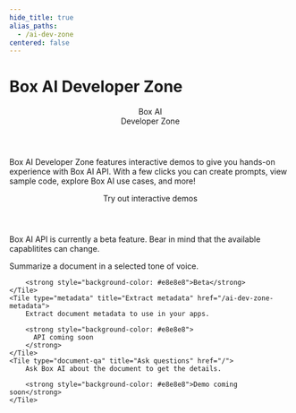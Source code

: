 ```yaml
---
hide_title: true
alias_paths:
  - /ai-dev-zone
centered: false
---
```

# Box AI Developer Zone

<Centered wide id="ai-developer-zone" >
  <HeroImage type="AiDevZone" imageWidth="548" imageHeight="493">
    <Header>
      Box AI</br>
      Developer Zone
    </Header>

Box AI Developer Zone features interactive
demos to give you hands-on experience with Box AI API.
With a few clicks you can create prompts,
view sample code, explore Box AI use cases, and more!
  </HeroImage>
</Centered>

<Centered mid>
  <Header>
    Try out interactive demos
  </Header>
    <p style="text-align: left; margin-left: 0;">
      Box AI API is currently a beta feature. Bear in mind that
      the available capablitites can change.
    </p>
  <TileGrid rows="3">
    <Tile type="summarisation" title="Get a summary" href="/ai-dev-zone-summary">
        Summarize a document in a selected tone of voice. 

        <strong style="background-color: #e8e8e8">Beta</strong>
    </Tile>
    <Tile type="metadata" title="Extract metadata" href="/ai-dev-zone-metadata">
        Extract document metadata to use in your apps.

        <strong style="background-color: #e8e8e8">
          API coming soon
        </strong>
    </Tile>
    <Tile type="document-qa" title="Ask questions" href="/">
        Ask Box AI about the document to get the details.

        <strong style="background-color: #e8e8e8">Demo coming soon</strong>
    </Tile>
  </TileGrid>
</Centered>

<!-- <Centered mid>
  <Header>
    AI API reference
  </Header>
  <p style="text-align: left; margin-left: 0;">
    Use the guides to help get you up and running.
  </p>

  <TileGrid rows="4">
    <Tile type="pen" title="Generate text"
      href="/ai-dev-zone">
        Use AI API to ask questions and receive tailored responses.
    </Tile>
    <Tile type="speach-bubble" title="Q&A"
      href="/ai-dev-zone">
        Use API AI to ask questions about the document.
    </Tile>
    <Tile type="document" title="Extract metadata"
      href="/ai-dev-zone">
        Learn how to extract document metadata with AI API.
    </Tile>
    <Tile type="document" title="Extract metadata"
      href="/ai-dev-zone">
        Learn how to extract document metadata with AI API.
    </Tile>
  </TileGrid>
</Centered> -->
